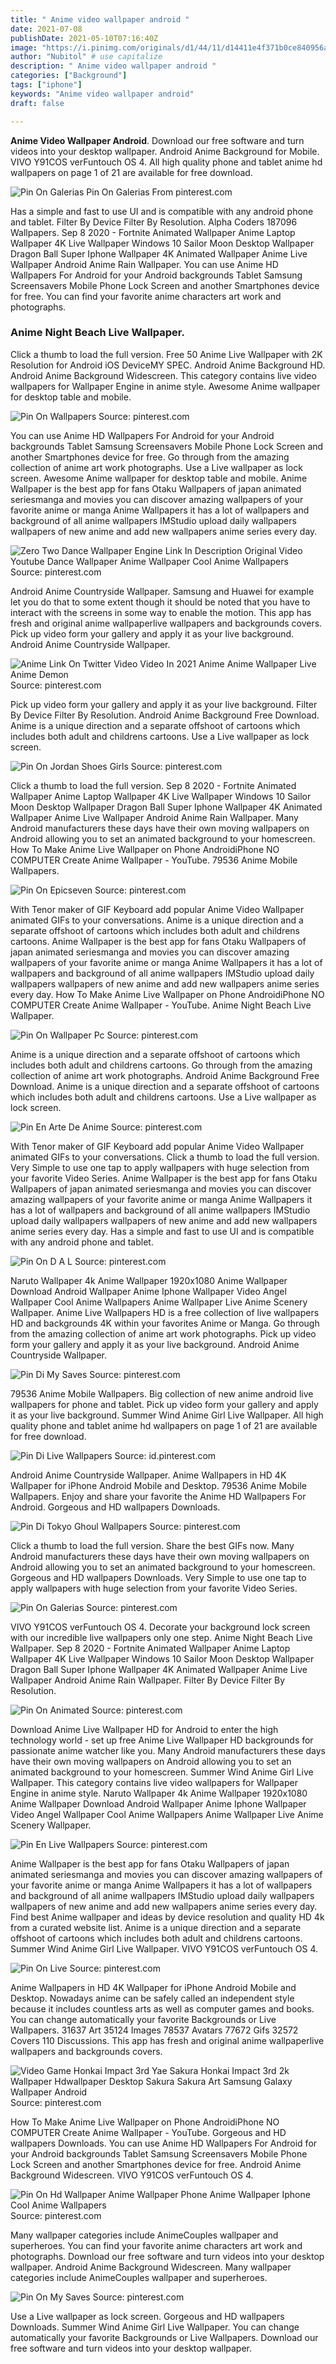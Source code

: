 ```yaml
---
title: " Anime video wallpaper android "
date: 2021-07-08
publishDate: 2021-05-10T07:16:40Z
image: "https://i.pinimg.com/originals/d1/44/11/d14411e4f371b0ce840956a3664f2969.jpg"
author: "Nubitol" # use capitalize
description: " Anime video wallpaper android "
categories: ["Background"]
tags: ["iphone"]
keywords: "Anime video wallpaper android"
draft: false

---
```



**Anime Video Wallpaper Android**. Download our free software and turn videos into your desktop wallpaper. Android Anime Background for Mobile. VIVO Y91COS verFuntouch OS 4. All high quality phone and tablet anime hd wallpapers on page 1 of 21 are available for free download.

![Pin On Galerias](https://i.pinimg.com/originals/00/9c/b7/009cb7bf9742683b4d979473625a06d2.jpg "Pin On Galerias")
Pin On Galerias From pinterest.com


Has a simple and fast to use UI and is compatible with any android phone and tablet. Filter By Device Filter By Resolution. Alpha Coders 187096 Wallpapers. Sep 8 2020 - Fortnite Animated Wallpaper Anime Laptop Wallpaper 4K Live Wallpaper Windows 10 Sailor Moon Desktop Wallpaper Dragon Ball Super Iphone Wallpaper 4K Animated Wallpaper Anime Live Wallpaper Android Anime Rain Wallpaper. You can use Anime HD Wallpapers For Android for your Android backgrounds Tablet Samsung Screensavers Mobile Phone Lock Screen and another Smartphones device for free. You can find your favorite anime characters art work and photographs.

### Anime Night Beach Live Wallpaper.

Click a thumb to load the full version. Free 50 Anime Live Wallpaper with 2K Resolution for Android iOS DeviceMY SPEC. Android Anime Background HD. Android Anime Background Widescreen. This category contains live video wallpapers for Wallpaper Engine in anime style. Awesome Anime wallpaper for desktop table and mobile.


![Pin On Wallpapers](https://i.pinimg.com/originals/73/fe/58/73fe58d5cf63bc28951d2d2546310b24.jpg "Pin On Wallpapers")
Source: pinterest.com

You can use Anime HD Wallpapers For Android for your Android backgrounds Tablet Samsung Screensavers Mobile Phone Lock Screen and another Smartphones device for free. Go through from the amazing collection of anime art work photographs. Use a Live wallpaper as lock screen. Awesome Anime wallpaper for desktop table and mobile. Anime Wallpaper is the best app for fans Otaku Wallpapers of japan animated seriesmanga and movies you can discover amazing wallpapers of your favorite anime or manga Anime Wallpapers it has a lot of wallpapers and background of all anime wallpapers IMStudio upload daily wallpapers wallpapers of new anime and add new wallpapers anime series every day.

![Zero Two Dance Wallpaper Engine Link In Description Original Video Youtube Dance Wallpaper Anime Wallpaper Cool Anime Wallpapers](https://i.pinimg.com/originals/90/95/59/9095591a5ba9f37e378bf7a14682f8a9.jpg "Zero Two Dance Wallpaper Engine Link In Description Original Video Youtube Dance Wallpaper Anime Wallpaper Cool Anime Wallpapers")
Source: pinterest.com

Android Anime Countryside Wallpaper. Samsung and Huawei for example let you do that to some extent though it should be noted that you have to interact with the screens in some way to enable the motion. This app has fresh and original anime wallpaperlive wallpapers and backgrounds covers. Pick up video form your gallery and apply it as your live background. Android Anime Countryside Wallpaper.

![Anime Link On Twitter Video Video In 2021 Anime Anime Wallpaper Live Anime Demon](https://i.pinimg.com/videos/thumbnails/originals/4c/eb/1e/4ceb1e315a67fba4b0200ceff24f1c2a.0000001.jpg "Anime Link On Twitter Video Video In 2021 Anime Anime Wallpaper Live Anime Demon")
Source: pinterest.com

Pick up video form your gallery and apply it as your live background. Filter By Device Filter By Resolution. Android Anime Background Free Download. Anime is a unique direction and a separate offshoot of cartoons which includes both adult and childrens cartoons. Use a Live wallpaper as lock screen.

![Pin On Jordan Shoes Girls](https://i.pinimg.com/474x/1c/31/99/1c3199295c5ce642fff67fc5b324a6de.jpg "Pin On Jordan Shoes Girls")
Source: pinterest.com

Click a thumb to load the full version. Sep 8 2020 - Fortnite Animated Wallpaper Anime Laptop Wallpaper 4K Live Wallpaper Windows 10 Sailor Moon Desktop Wallpaper Dragon Ball Super Iphone Wallpaper 4K Animated Wallpaper Anime Live Wallpaper Android Anime Rain Wallpaper. Many Android manufacturers these days have their own moving wallpapers on Android allowing you to set an animated background to your homescreen. How To Make Anime Live Wallpaper on Phone AndroidiPhone NO COMPUTER Create Anime Wallpaper - YouTube. 79536 Anime Mobile Wallpapers.

![Pin On Epicseven](https://i.pinimg.com/originals/3e/a7/a0/3ea7a06d8e055bef84d3806e9ecb89c8.jpg "Pin On Epicseven")
Source: pinterest.com

With Tenor maker of GIF Keyboard add popular Anime Video Wallpaper animated GIFs to your conversations. Anime is a unique direction and a separate offshoot of cartoons which includes both adult and childrens cartoons. Anime Wallpaper is the best app for fans Otaku Wallpapers of japan animated seriesmanga and movies you can discover amazing wallpapers of your favorite anime or manga Anime Wallpapers it has a lot of wallpapers and background of all anime wallpapers IMStudio upload daily wallpapers wallpapers of new anime and add new wallpapers anime series every day. How To Make Anime Live Wallpaper on Phone AndroidiPhone NO COMPUTER Create Anime Wallpaper - YouTube. Anime Night Beach Live Wallpaper.

![Pin On Wallpaper Pc](https://i.pinimg.com/originals/6e/53/30/6e5330362a3c62d3cecd03e2655a65cb.jpg "Pin On Wallpaper Pc")
Source: pinterest.com

Anime is a unique direction and a separate offshoot of cartoons which includes both adult and childrens cartoons. Go through from the amazing collection of anime art work photographs. Android Anime Background Free Download. Anime is a unique direction and a separate offshoot of cartoons which includes both adult and childrens cartoons. Use a Live wallpaper as lock screen.

![Pin En Arte De Anime](https://i.pinimg.com/736x/0b/4e/41/0b4e4181e710af2e86d79d2008d9e87a.jpg "Pin En Arte De Anime")
Source: pinterest.com

With Tenor maker of GIF Keyboard add popular Anime Video Wallpaper animated GIFs to your conversations. Click a thumb to load the full version. Very Simple to use one tap to apply wallpapers with huge selection from your favorite Video Series. Anime Wallpaper is the best app for fans Otaku Wallpapers of japan animated seriesmanga and movies you can discover amazing wallpapers of your favorite anime or manga Anime Wallpapers it has a lot of wallpapers and background of all anime wallpapers IMStudio upload daily wallpapers wallpapers of new anime and add new wallpapers anime series every day. Has a simple and fast to use UI and is compatible with any android phone and tablet.

![Pin On D A L](https://i.pinimg.com/originals/82/42/15/82421533641410bb08542512a7de1eda.jpg "Pin On D A L")
Source: pinterest.com

Naruto Wallpaper 4k Anime Wallpaper 1920x1080 Anime Wallpaper Download Android Wallpaper Anime Iphone Wallpaper Video Angel Wallpaper Cool Anime Wallpapers Anime Wallpaper Live Anime Scenery Wallpaper. Anime Live Wallpapers HD is a free collection of live wallpapers HD and backgrounds 4K within your favorites Anime or Manga. Go through from the amazing collection of anime art work photographs. Pick up video form your gallery and apply it as your live background. Android Anime Countryside Wallpaper.

![Pin Di My Saves](https://i.pinimg.com/736x/ed/80/5e/ed805ea29cce3fff11d33543b0c92406.jpg "Pin Di My Saves")
Source: pinterest.com

79536 Anime Mobile Wallpapers. Big collection of new anime android live wallpapers for phone and tablet. Pick up video form your gallery and apply it as your live background. Summer Wind Anime Girl Live Wallpaper. All high quality phone and tablet anime hd wallpapers on page 1 of 21 are available for free download.

![Pin Di Live Wallpapers](https://i.pinimg.com/originals/d9/1a/b2/d91ab28220815502dc89081546fa589d.png "Pin Di Live Wallpapers")
Source: id.pinterest.com

Android Anime Countryside Wallpaper. Anime Wallpapers in HD 4K Wallpaper for iPhone Android Mobile and Desktop. 79536 Anime Mobile Wallpapers. Enjoy and share your favorite the Anime HD Wallpapers For Android. Gorgeous and HD wallpapers Downloads.

![Pin Di Tokyo Ghoul Wallpapers](https://i.pinimg.com/originals/b2/31/22/b2312273cbe61b94df5ea98afe8c5b7c.jpg "Pin Di Tokyo Ghoul Wallpapers")
Source: pinterest.com

Click a thumb to load the full version. Share the best GIFs now. Many Android manufacturers these days have their own moving wallpapers on Android allowing you to set an animated background to your homescreen. Gorgeous and HD wallpapers Downloads. Very Simple to use one tap to apply wallpapers with huge selection from your favorite Video Series.

![Pin On Galerias](https://i.pinimg.com/originals/00/9c/b7/009cb7bf9742683b4d979473625a06d2.jpg "Pin On Galerias")
Source: pinterest.com

VIVO Y91COS verFuntouch OS 4. Decorate your background lock screen with our incredible live wallpapers only one step. Anime Night Beach Live Wallpaper. Sep 8 2020 - Fortnite Animated Wallpaper Anime Laptop Wallpaper 4K Live Wallpaper Windows 10 Sailor Moon Desktop Wallpaper Dragon Ball Super Iphone Wallpaper 4K Animated Wallpaper Anime Live Wallpaper Android Anime Rain Wallpaper. Filter By Device Filter By Resolution.

![Pin On Animated](https://i.pinimg.com/originals/f8/b6/59/f8b6595e0986db8dd39722edb0924552.png "Pin On Animated")
Source: pinterest.com

Download Anime Live Wallpaper HD for Android to enter the high technology world - set up free Anime Live Wallpaper HD backgrounds for passionate anime watcher like you. Many Android manufacturers these days have their own moving wallpapers on Android allowing you to set an animated background to your homescreen. Summer Wind Anime Girl Live Wallpaper. This category contains live video wallpapers for Wallpaper Engine in anime style. Naruto Wallpaper 4k Anime Wallpaper 1920x1080 Anime Wallpaper Download Android Wallpaper Anime Iphone Wallpaper Video Angel Wallpaper Cool Anime Wallpapers Anime Wallpaper Live Anime Scenery Wallpaper.

![Pin En Live Wallpapers](https://i.pinimg.com/originals/3a/37/7a/3a377a16dee668daefcc05394e7a904b.jpg "Pin En Live Wallpapers")
Source: pinterest.com

Anime Wallpaper is the best app for fans Otaku Wallpapers of japan animated seriesmanga and movies you can discover amazing wallpapers of your favorite anime or manga Anime Wallpapers it has a lot of wallpapers and background of all anime wallpapers IMStudio upload daily wallpapers wallpapers of new anime and add new wallpapers anime series every day. Find best Anime wallpaper and ideas by device resolution and quality HD 4k from a curated website list. Anime is a unique direction and a separate offshoot of cartoons which includes both adult and childrens cartoons. Summer Wind Anime Girl Live Wallpaper. VIVO Y91COS verFuntouch OS 4.

![Pin On Live](https://i.pinimg.com/736x/f6/9e/40/f69e40fe7261ae7338a959441d605407.jpg "Pin On Live")
Source: pinterest.com

Anime Wallpapers in HD 4K Wallpaper for iPhone Android Mobile and Desktop. Nowadays anime can be safely called an independent style because it includes countless arts as well as computer games and books. You can change automatically your favorite Backgrounds or Live Wallpapers. 31637 Art 35124 Images 78537 Avatars 77672 Gifs 32572 Covers 110 Discussions. This app has fresh and original anime wallpaperlive wallpapers and backgrounds covers.

![Video Game Honkai Impact 3rd Yae Sakura Honkai Impact 3rd 2k Wallpaper Hdwallpaper Desktop Sakura Sakura Art Samsung Galaxy Wallpaper Android](https://i.pinimg.com/originals/f9/1a/6e/f91a6e9ab6452fdd6259cd9a336b7d36.jpg "Video Game Honkai Impact 3rd Yae Sakura Honkai Impact 3rd 2k Wallpaper Hdwallpaper Desktop Sakura Sakura Art Samsung Galaxy Wallpaper Android")
Source: pinterest.com

How To Make Anime Live Wallpaper on Phone AndroidiPhone NO COMPUTER Create Anime Wallpaper - YouTube. Gorgeous and HD wallpapers Downloads. You can use Anime HD Wallpapers For Android for your Android backgrounds Tablet Samsung Screensavers Mobile Phone Lock Screen and another Smartphones device for free. Android Anime Background Widescreen. VIVO Y91COS verFuntouch OS 4.

![Pin On Hd Wallpaper Anime Wallpaper Phone Anime Wallpaper Iphone Cool Anime Wallpapers](https://i.pinimg.com/originals/62/05/d4/6205d4682dc082515704f17a17a38430.png "Pin On Hd Wallpaper Anime Wallpaper Phone Anime Wallpaper Iphone Cool Anime Wallpapers")
Source: pinterest.com

Many wallpaper categories include AnimeCouples wallpaper and superheroes. You can find your favorite anime characters art work and photographs. Download our free software and turn videos into your desktop wallpaper. Android Anime Background Widescreen. Many wallpaper categories include AnimeCouples wallpaper and superheroes.

![Pin On My Saves](https://i.pinimg.com/originals/d1/44/11/d14411e4f371b0ce840956a3664f2969.jpg "Pin On My Saves")
Source: pinterest.com

Use a Live wallpaper as lock screen. Gorgeous and HD wallpapers Downloads. Summer Wind Anime Girl Live Wallpaper. You can change automatically your favorite Backgrounds or Live Wallpapers. Download our free software and turn videos into your desktop wallpaper.

